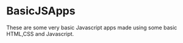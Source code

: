 # BasicJSApps
These are some very basic Javascript apps made using some basic HTML,CSS and Javascript.
